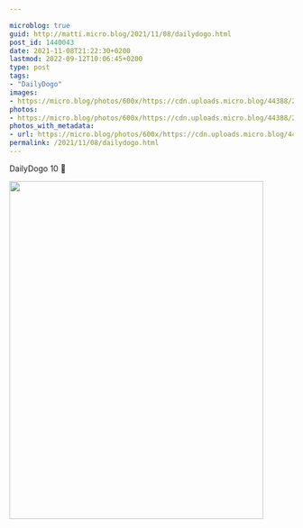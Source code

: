 ```yaml
---

microblog: true
guid: http://matti.micro.blog/2021/11/08/dailydogo.html
post_id: 1440043
date: 2021-11-08T21:22:30+0200
lastmod: 2022-09-12T10:06:45+0200
type: post
tags:
- "DailyDogo"
images:
- https://micro.blog/photos/600x/https://cdn.uploads.micro.blog/44388/2021/a390bec09c.jpg
photos:
- https://micro.blog/photos/600x/https://cdn.uploads.micro.blog/44388/2021/a390bec09c.jpg
photos_with_metadata:
- url: https://micro.blog/photos/600x/https://cdn.uploads.micro.blog/44388/2021/a390bec09c.jpg
permalink: /2021/11/08/dailydogo.html
---
```

DailyDogo 10 🐶

<img src="/media/uploads/2021/a390bec09c.jpg" width="450" height="600" alt="" />
